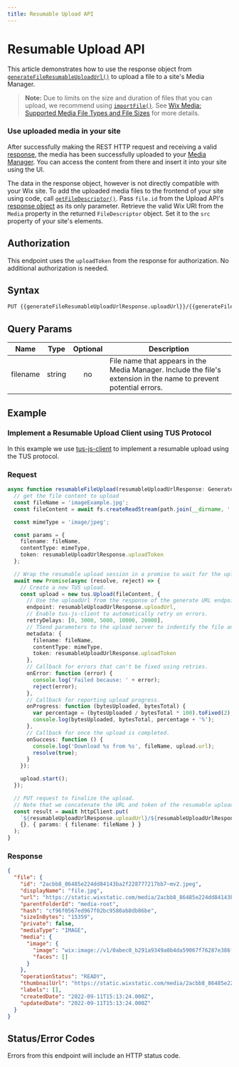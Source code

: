 ```yaml
---
title: Resumable Upload API
---
```


# Resumable Upload API
This article demonstrates how to use the response object from [`generateFileResumableUploadUrl()`](wix-media-v2/files/generatefileresumableuploadurl) to upload a file to a site's Media Manager. 

>**Note:** Due to limits on the size and duration of files that you can upload, we recommend using [`importFile()`](wix-media-v2/files/importfile). See [Wix Media: Supported Media File Types and File Sizes](https://support.wix.com/en/article/wix-media-supported-media-file-types-and-file-sizes) for more details.

### Use uploaded media in your site
After successfully making the REST HTTP request and receiving a valid [response](#Response), the media has been successfully uploaded to your [Media Manager](https://support.wix.com/en/article/wix-media-about-the-media-manager). You can access the content from there and insert it into your site using the UI. 

The data in the response object, however is not directly compatible with your Wix site. To add the uploaded media files to the frontend of your site using code, call [`getFileDescriptor()`](https://www.wix.com/velo/reference/wix-media-v2/files/getfiledescriptor). Pass `file.id` from the Upload API's [response object](#Response) as its only parameter. Retrieve the valid Wix URI from the `Media` property in the returned `FileDescriptor` object. Set it to the `src` property of your site's elements. 

## Authorization
This endpoint uses the `uploadToken` from the response for authorization.
No additional authorization is needed.
                      
## Syntax

```html
PUT {{generateFileResumableUploadUrlResponse.uploadUrl}}/{{generateFileResumableUploadUrlResponse.uploadToken}}
```

## Query Params
| Name      | Type    | Optional   | Description                                                                                                                             |
|-----------|---------|:----------:|-----------------------------------------------------------------------------------------------------------------------------------------|
| filename  | string  |     no     | File name that appears in the Media Manager. Include the file's extension in the name to prevent potential errors. |

## Example
### Implement a Resumable Upload Client using TUS Protocol
In this example we use [tus-js-client](https://github.com/tus/tus-js-client/) to implement a resumable upload using the TUS protocol. 

### Request
```typescript
async function resumableFileUpload(resumableUploadUrlResponse: GenerateFileResumableUploadUrlResponse): Upload {
  // get the file content to upload
  const fileName = 'imageExample.jpg';
  const fileContent = await fs.createReadStream(path.join(__dirname, '..', 'files', fileName));

  const mimeType = 'image/jpeg';

  const params = {
    filename: fileName,
    contentType: mimeType,
    token: resumableUploadUrlResponse.uploadToken
  };

  // Wrap the resumable upload session in a promise to wait for the upload to finish.
  await new Promise(async (resolve, reject) => {
    // Create a new TUS upload.
    const upload = new tus.Upload(fileContent, {
      // Use the uploadUrl from the response of the generate URL endpoint.
      endpoint: resumableUploadUrlResponse.uploadUrl,
      // Enable tus-js-client to automatically retry on errors.
      retryDelays: [0, 3000, 5000, 10000, 20000],
      // TSend parameters to the upload server to indentify the file and authentication token.
      metadata: {
        filename: fileName,
        contentType: mimeType,
        token: resumableUploadUrlResponse.uploadToken
      },
      // Callback for errors that can't be fixed using retries.
      onError: function (error) {
        console.log('Failed because: ' + error);
        reject(error);
      },
      // Callback for reporting upload progress.
      onProgress: function (bytesUploaded, bytesTotal) {
        var percentage = (bytesUploaded / bytesTotal * 100).toFixed(2);
        console.log(bytesUploaded, bytesTotal, percentage + '%');
      },
      // Callback for once the upload is completed.
      onSuccess: function () {
        console.log('Download %s from %s', fileName, upload.url);
        resolve(true);
      }
    });

    upload.start();
  });

  // PUT request to finalize the upload.
  // Note that we concatenate the URL and token of the resumable upload response.
  const result = await httpClient.put(
    `${resumableUploadUrlResponse.uploadUrl}/${resumableUploadUrlResponse.uploadToken}`,
    {}, { params: { filename: fileName } }
  );
}
```


### Response
```json
{
  "file": {
    "id": "2acbb8_86485e224dd84143ba2f228777217bb7~mv2.jpeg",
    "displayName": "file.jpg",
    "url": "https://static.wixstatic.com/media/2acbb8_86485e224dd84143ba2f228777217bb7~mv2.jpeg",
    "parentFolderId": "media-root",
    "hash": "cf96f0567ed967f02bc9580ab8db86be",
    "sizeInBytes": "15359",
    "private": false,
    "mediaType": "IMAGE",
    "media": {
      "image": {
        "image": "wix:image://v1/0abec0_b291a9349a0b4da59067f76287e386fb~mv2.jpg/leon.jpg#originWidth=3024&originHeight=4032",
        "faces": []
      }
    },
    "operationStatus": "READY",
    "thumbnailUrl": "https://static.wixstatic.com/media/2acbb8_86485e224dd84143ba2f228777217bb7~mv2.jpeg",
    "labels": [],
    "createdDate": "2022-09-11T15:13:24.000Z",
    "updatedDate": "2022-09-11T15:13:24.000Z"
  }
}
```


## Status/Error Codes
Errors from this endpoint will include an HTTP status code.
        

